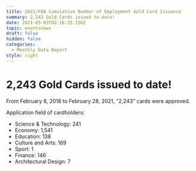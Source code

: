 ```yaml
---
title: 2021/FEB Cumulative Number of Employment Gold Card Issuance
summary: 2,243 Gold Cards issued to date!
date: 2021-03-03T02:16:33.156Z
topic: eventsnews
draft: false
hidden: false
categories:
  - Monthly Data Report
style: right
---
```

# 2,243 Gold Cards issued to date!

From February 8, 2018 to February 28, 2021, "2,243" cards were approved.

Application field of cardholders:

* Science & Technology: 241
* Economy: 1,541
* Education: 138
* Culture and Arts: 169
* Sport: 1
* Finance: 146
* Architectural Design: 7